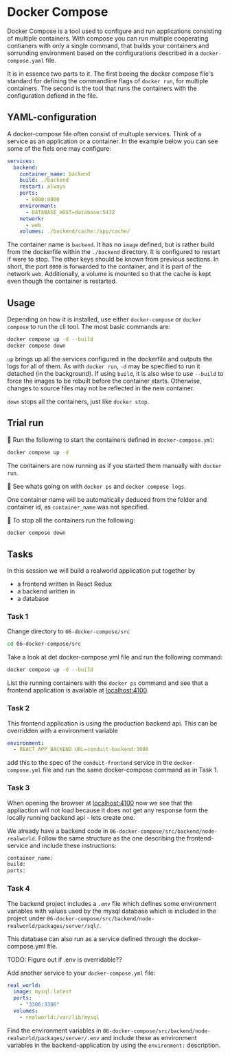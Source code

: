 # Docker Compose

Docker Compose is a tool used to configure and run applications consisting of
multiple containers. With compose you can run multiple cooperating contianers
with only a single command, that builds your containers and sorrunding
environment based on the configurations described in a `docker-compose.yaml`
file.

It is in essence two parts to it. The first beeing the docker compose file's
standard for defining the commandline flags of `docker run`, for multiple
containers. The second is the tool that runs the containers with the
configuration defiend in the file.

## YAML-configuration

A docker-compose file often consist of multuple services. Think of a service as an application or a container. In the example below you can see some of the fiels one may configure:

```yaml
services:
  backend:
    container_name: backend
    build: ./backend
    restart: always
    ports:
      - 8000:8000
    environment:
      - DATABASE_HOST=database:5432
    network:
      - web
    volumes: ./backend/cache:/app/cache/
```

The container name is `backend`. It has no `image` defined, but is rather build
from the dockerfile within the `./backend` directory. It is configured to
restart if were to stop. The other keys should be known from previous sections.
In short, the port `8000` is forwarded to the container, and it is part of the
network `web`. Additionally, a volume is mounted so that the cache is kept even
though the container is restarted.

## Usage

Depending on how it is installed, use either `docker-compose` or `docker compose` to run the cli tool. The most basic commands are:

```bash
docker compose up -d --build
docker compose down
```

`up` brings up all the services configured in the dockerfile and outputs the
logs for all of them. As with `docker run`, `-d` may be specified to run it
detached (in the background). If using `build`, it is also wise to use `--build`
to force the images to be rebuilt before the container starts. Otherwise,
changes to source files may not be reflected in the new container.

`down` stops all the containers, just like `docker stop`.

## Trial run

📝 Run the following to start the containers defined in `docker-compose.yml`:

```bash
docker compose up -d
```

The containers are now running as if you started them manually with `docker run`.

📝 See whats going on with `docker ps` and `docker compose logs`.

One container name will be automatically deduced from the folder and container
id, as `container_name` was not specified.

📝 To stop all the containers run the following:

```bash
docker compose down
```

## Tasks

In this session we will build a realworld application put together by

- a frontend written in React Redux
- a backend written in
- a database

### Task 1

Change directory to `06-docker-compose/src`

```bash
cd 06-docker-compose/src
```

Take a look at det docker-compose.yml file and run the following command:

```bash
docker compose up -d --build
```

List the running containers with the `docker ps` command and see that a frontend application is available at [localhost:4100](localhost:4100).

### Task 2

This frontend application is using the production backend api. This can be overridden with a environment variable

```yaml
environment:
  - REACT_APP_BACKEND_URL=conduit-backend:3000
```

add this to the spec of the `conduit-frontend` service in the `docker-compose.yml` file and run the same docker-compose command as in Task 1.

### Task 3

When opening the browser at [localhost:4100](localhost:4100) now we see that the appliaction will not load because it does not get any response form the locally running backend api - lets create one.

We already have a backend code in `06-docker-compose/src/backend/node-realworld`. Follow the same structure as the one describing the frontend-service and include these instructions:

```bash
container_name:
build:
ports:
```

### Task 4

The backend project includes a `.env` file which defines some environment variables with values used by the mysql database which is included in the project under `06-docker-compose/src/backend/node-realworld/packages/server/sql/`.

This database can also run as a service defined through the docker-compose.yml file.

TODO: Figure out if .env is overridable??

Add another service to your `docker-compose.yml` file:

```yaml
real_world:
  image: mysql:latest
  ports:
    - "3306:3306"
  volumes:
    - realworld:/var/lib/mysql
```

Find the environment variables in `06-docker-compose/src/backend/node-realworld/packages/server/.env` and include these as environment variables in the backend-application by using the `environment:` description.
